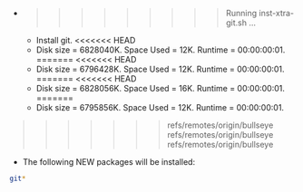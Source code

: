 * >>>>>>>>> Running inst-xtra-git.sh ...
  * Install git.
<<<<<<< HEAD
  * Disk size = 6828040K. Space Used = 12K. Runtime = 00:00:00:01.
=======
<<<<<<< HEAD
  * Disk size = 6796428K. Space Used = 12K. Runtime = 00:00:00:01.
=======
<<<<<<< HEAD
  * Disk size = 6828056K. Space Used = 16K. Runtime = 00:00:00:01.
=======
  * Disk size = 6795856K. Space Used = 12K. Runtime = 00:00:00:01.
>>>>>>> refs/remotes/origin/bullseye
>>>>>>> refs/remotes/origin/bullseye
>>>>>>> refs/remotes/origin/bullseye
  * The following NEW packages will be installed:
  ```bash
git*
  ```
